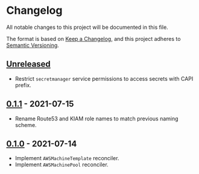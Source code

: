 # Changelog

All notable changes to this project will be documented in this file.

The format is based on [Keep a Changelog](https://keepachangelog.com/en/1.0.0/),
and this project adheres to [Semantic Versioning](https://semver.org/spec/v2.0.0.html).

## [Unreleased]

- Restrict `secretmanager` service permissions to access secrets with CAPI prefix.

## [0.1.1] - 2021-07-15

- Rename Route53 and KIAM role names to match previous naming scheme.

## [0.1.0] - 2021-07-14

- Implement `AWSMachineTemplate` reconciler.
- Implement `AWSMachinePool` reconciler.

[Unreleased]: https://github.com/giantswarm/capa-iam-controller/compare/v0.1.1...HEAD
[0.1.1]: https://github.com/giantswarm/capa-iam-controller/compare/v0.1.0...v0.1.1
[0.1.0]: https://github.com/giantswarm/capa-iam-controller/compare/v1.0.0...v0.1.0
